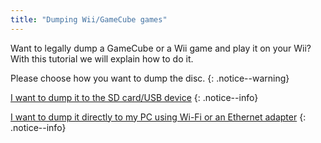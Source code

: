 ```yaml
---
title: "Dumping Wii/GameCube games"
---
```


Want to legally dump a GameCube or a Wii game and play it on your Wii? With this tutorial we will explain how to do it.

Please choose how you want to dump the disc.
{: .notice--warning}

[I want to dump it to the SD card/USB device](cleanrip)
{: .notice--info}

[I want to dump it directly to my PC using Wi-Fi or an Ethernet adapter](dump-smb)
{: .notice--info}
